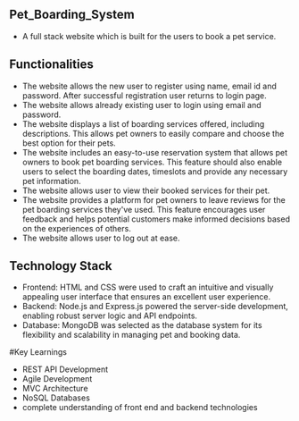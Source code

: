 ﻿## Pet_Boarding_System
 * A full stack website which is built for the users to book a pet service.

## Functionalities
* The website allows the new user to register using name, email id and password. 
After successful registration user returns to login page. 
* The website allows already existing user to login using email and password. 
* The website displays a list of boarding services offered, including descriptions. This 
allows pet owners to easily compare and choose the best option for their pets. 
* The website includes an easy-to-use reservation system that allows pet owners to 
book pet boarding services. This feature should also enable users to select the boarding dates, 
timeslots and provide any necessary pet information. 
* The website allows user to view their booked services for their pet. 
* The website provides a platform for pet owners to leave reviews for the pet 
boarding services they've used. This feature encourages user feedback and helps potential 
customers make informed decisions based on the experiences of others. 
* The website allows user to log out at ease. 

## Technology Stack
* Frontend: HTML and CSS were used to craft an intuitive and visually appealing user interface that ensures an excellent user experience.
* Backend: Node.js and Express.js powered the server-side development, enabling robust server logic and API endpoints.
* Database: MongoDB was selected as the database system for its flexibility and scalability in managing pet and booking data.

#Key Learnings
* REST API Development
* Agile Development
* MVC Architecture
* NoSQL Databases
* complete understanding of front end and backend technologies

